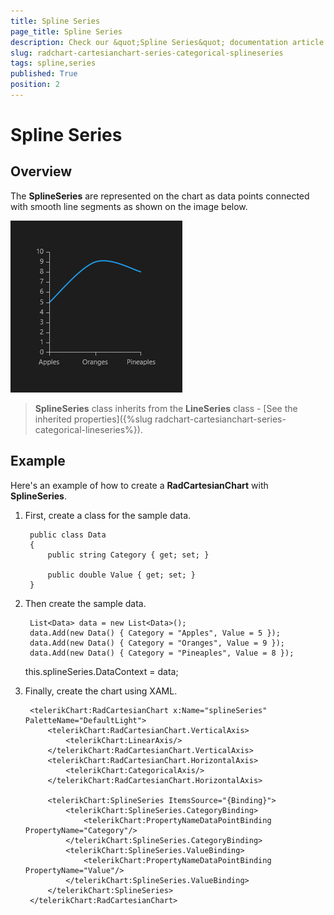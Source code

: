 ```yaml
---
title: Spline Series
page_title: Spline Series
description: Check our &quot;Spline Series&quot; documentation article for RadChart for UWP control.
slug: radchart-cartesianchart-series-categorical-splineseries
tags: spline,series
published: True
position: 2
---
```


# Spline Series



## Overview

The **SplineSeries** are represented on the chart as data points connected with smooth line segments as shown on the image below.

![Categorical Spline Series](images/CategoricalSplineSeries.png)

>**SplineSeries** class inherits from the **LineSeries** class - [See the inherited properties]({%slug radchart-cartesianchart-series-categorical-lineseries%}).


## Example

Here's an example of how to create a **RadCartesianChart** with **SplineSeries**.

1. First, create a class for the sample data.
	
		public class Data
		{
			public string Category { get; set; }
		
			public double Value { get; set; }
		}

1. Then create the sample data.

		List<Data> data = new List<Data>();
		data.Add(new Data() { Category = "Apples", Value = 5 });
		data.Add(new Data() { Category = "Oranges", Value = 9 });
		data.Add(new Data() { Category = "Pineaples", Value = 8 });
	
	this.splineSeries.DataContext = data;

1. Finally, create the chart using XAML.

		<telerikChart:RadCartesianChart x:Name="splineSeries" PaletteName="DefaultLight">
		    <telerikChart:RadCartesianChart.VerticalAxis>
		        <telerikChart:LinearAxis/>
		    </telerikChart:RadCartesianChart.VerticalAxis>
		    <telerikChart:RadCartesianChart.HorizontalAxis>
		        <telerikChart:CategoricalAxis/>
		    </telerikChart:RadCartesianChart.HorizontalAxis>
		
		    <telerikChart:SplineSeries ItemsSource="{Binding}">
		        <telerikChart:SplineSeries.CategoryBinding>
		            <telerikChart:PropertyNameDataPointBinding PropertyName="Category"/>
		        </telerikChart:SplineSeries.CategoryBinding>
		        <telerikChart:SplineSeries.ValueBinding>
		            <telerikChart:PropertyNameDataPointBinding PropertyName="Value"/>
		        </telerikChart:SplineSeries.ValueBinding>
		    </telerikChart:SplineSeries>
		</telerikChart:RadCartesianChart>
